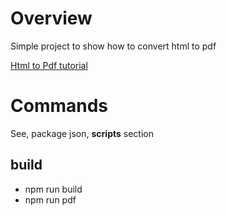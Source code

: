 # Overview

Simple project to show how to convert html to pdf

[Html to Pdf tutorial](https://www.bannerbear.com/blog/how-to-convert-html-into-pdf-with-node-js-and-puppeteer/)

# Commands

See, package json, **scripts** section

## build

- npm run build
- npm run pdf
